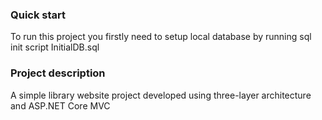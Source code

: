 ### Quick start
To run this project you firstly need to setup local database by running sql init script InitialDB.sql
### Project description
A simple library website project developed using three-layer architecture and ASP.NET Core MVC